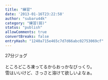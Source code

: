 ```yaml
---
title: "練習"
date: '2013-01-16T23:22:58'
author: "subaru44k"
category: "練習(弱)"
status: "publish"
allowComments: true
convertBreaks: false
entryHash: "1240a715e465c7d7d66abc02753069cf"
---
```

27分ジョグ<br>
<br>
ところどころ凍ってるからおっかなびっくり。<br>
雪はいいけど、さっさと溶けて欲しいよなぁ。
